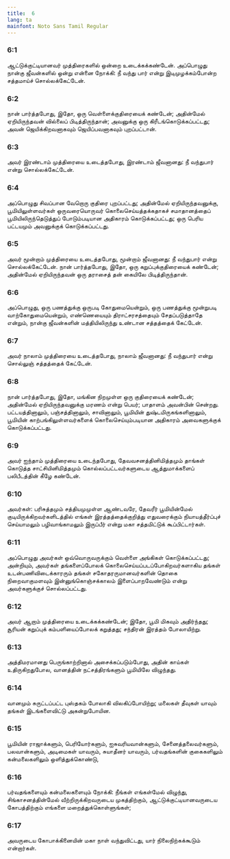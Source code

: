 ```yaml
---
title:  6
lang: ta
mainfont: Noto Sans Tamil Regular
---
```


###  6:1

ஆட்டுக்குட்டியானவர் முத்திரைகளில் ஒன்றை உடைக்கக்கண்டேன். அப்பொழுது நான்கு ஜீவன்களில் ஒன்று என்னை நோக்கி: நீ வந்து பார் என்று இடிமுழக்கம்போன்ற சத்தமாய்ச் சொல்லக்கேட்டேன்.

###  6:2

நான் பார்த்தபோது, இதோ, ஒரு வெள்ளைக்குதிரையைக் கண்டேன்; அதின்மேல் ஏறியிருந்தவன் வில்லைப் பிடித்திருந்தான்; அவனுக்கு ஒரு கிரீடங்கொடுக்கப்பட்டது; அவன் ஜெயிக்கிறவனாகவும் ஜெயிப்பவனாகவும் புறப்பட்டான்.

###  6:3

அவர் இரண்டாம் முத்திரையை உடைத்தபோது, இரண்டாம் ஜீவனானது: நீ வந்துபார் என்று சொல்லக்கேட்டேன்.

###  6:4

அப்பொழுது சிவப்பான வேறொரு குதிரை புறப்பட்டது; அதின்மேல் ஏறியிருந்தவனுக்கு, பூமியிலுள்ளவர்கள் ஒருவரையொருவர் கொலைசெய்யத்தக்கதாகச் சமாதானத்தைப் பூமியிலிருந்தெடுத்துப் போடும்படியான அதிகாரம் கொடுக்கப்பட்டது; ஒரு பெரிய பட்டயமும் அவனுக்குக் கொடுக்கப்பட்டது.

###  6:5

அவர் மூன்றாம் முத்திரையை உடைத்தபோது, மூன்றாம் ஜீவனானது: நீ வந்துபார் என்று சொல்லக்கேட்டேன். நான் பார்த்தபோது, இதோ, ஒரு கறுப்புக்குதிரையைக் கண்டேன்; அதின்மேல் ஏறியிருந்தவன் ஒரு தராசைத் தன் கையிலே பிடித்திருந்தான்.

###  6:6

அப்பொழுது, ஒரு பணத்துக்கு ஒருபடி கோதுமையென்றும், ஒரு பணத்துக்கு மூன்றுபடி வாற்கோதுமையென்றும், எண்ணெயையும் திராட்சரசத்தையும் சேதப்படுத்தாதே என்றும், நான்கு ஜீவன்களின் மத்தியிலிருந்து உண்டான சத்தத்தைக் கேட்டேன்.

###  6:7

அவர் நாலாம் முத்திரையை உடைத்தபோது, நாலாம் ஜீவனானது: நீ வந்துபார் என்று சொல்லுஞ் சத்தத்தைக் கேட்டேன்.

###  6:8

நான் பார்த்தபோது, இதோ, மங்கின நிறமுள்ள ஒரு குதிரையைக் கண்டேன்; அதின்மேல் ஏறியிருந்தவனுக்கு மரணம் என்று பெயர்; பாதாளம் அவன்பின் சென்றது. பட்டயத்தினாலும், பஞ்சத்தினாலும், சாவினாலும், பூமியின் துஷ்டமிருகங்களினாலும், பூமியின் காற்பங்கிலுள்ளவர்களைக் கொலைசெய்யும்படியான அதிகாரம் அவைகளுக்குக் கொடுக்கப்பட்டது.

###  6:9

அவர் ஐந்தாம் முத்திரையை உடைந்தபோது, தேவவசனத்தினிமித்தமும் தாங்கள் கொடுத்த சாட்சியினிமித்தமும் கொல்லப்பட்டவர்களுடைய ஆத்துமாக்களைப் பலிபீடத்தின் கீழே கண்டேன்.

###  6:10

அவர்கள்: பரிசுத்தமும் சத்தியமுமுள்ள ஆண்டவரே, தேவரீர் பூமியின்மேல் குடியிருக்கிறவர்களிடத்தில் எங்கள் இரத்தத்தைக்குறித்து எதுவரைக்கும் நியாயத்தீர்ப்புச் செய்யாமலும் பழிவாங்காமலும் இருப்பீர் என்று மகா சத்தமிட்டுக் கூப்பிட்டார்கள்.

###  6:11

அப்பொழுது அவர்கள் ஒவ்வொருவருக்கும் வெள்ளை அங்கிகள் கொடுக்கப்பட்டது; அன்றியும், அவர்கள் தங்களைப்போலக் கொலைசெய்யப்படப்போகிறவர்களாகிய தங்கள் உடன்பணிவிடைக்காரரும் தங்கள் சகோதரருமானவர்களின் தொகை நிறைவாகுமளவும் இன்னுங்கொஞ்சக்காலம் இளைப்பாறவேண்டும் என்று அவர்களுக்குச் சொல்லப்பட்டது.

###  6:12

அவர் ஆறாம் முத்திரையை உடைக்கக்கண்டேன்; இதோ, பூமி மிகவும் அதிர்ந்தது; சூரியன் கறுப்புக் கம்பளியைப்போலக் கறுத்தது; சந்திரன் இரத்தம் போலாயிற்று.

###  6:13

அத்திமரமானது பெருங்காற்றினால் அசைக்கப்படும்போது, அதின் காய்கள் உதிருகிறதுபோல, வானத்தின் நட்சத்திரங்களும் பூமியிலே விழுந்தது.

###  6:14

வானமும் சுருட்டப்பட்ட புஸ்தகம் போலாகி விலகிப்போயிற்று; மலைகள் தீவுகள் யாவும் தங்கள் இடங்களைவிட்டு அகன்றுபோயின.

###  6:15

பூமியின் ராஜாக்களும், பெரியோர்களும், ஐசுவரியவான்களும், சேனைத்தலைவர்களும், பலவான்களும், அடிமைகள் யாவரும், சுயாதீனர் யாவரும், பர்வதங்களின் குகைகளிலும் கன்மலைகளிலும் ஒளித்துக்கொண்டு,

###  6:16

பர்வதங்களையும் கன்மலைகளையும் நோக்கி: நீங்கள் எங்கள்மேல் விழுந்து, சிங்காசனத்தின்மேல் வீற்றிருக்கிறவருடைய முகத்திற்கும், ஆட்டுக்குட்டியானவருடைய கோபத்திற்கும் எங்களை மறைத்துக்கொள்ளுங்கள்;

###  6:17

அவருடைய கோபாக்கினையின் மகா நாள் வந்துவிட்டது, யார் நிலைநிற்கக்கூடும் என்றார்கள்.


